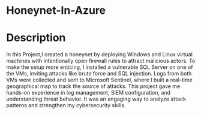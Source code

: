 # Honeynet-In-Azure
<h1>Description</h1>
In this Project,I created a honeynet by deploying Windows and Linux virtual machines with intentionally open firewall rules to attract malicious actors. To make the setup more enticing, I installed a vulnerable SQL Server on one of the VMs, inviting attacks like brute force and SQL injection. Logs from both VMs were collected and sent to Microsoft Sentinel, where I built a real-time geographical map to track the source of attacks. This project gave me hands-on experience in log management, SIEM configuration, and understanding threat behavior. It was an engaging way to analyze attack patterns and strengthen my cybersecurity skills.

